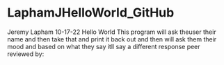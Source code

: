 # LaphamJHelloWorld_GitHub

Jeremy Lapham
10-17-22
Hello World
This program will ask theuser their name and then take that and print it back out and then will ask them their mood and based on what they say itll say a different response
peer reviewed by:
